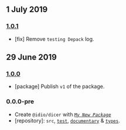 ## 1 July 2019

### [1.0.1](https://github.com/idiocc/dicer/compare/v1.0.0...v1.0.1)

- [fix] Remove `testing Depack` log.

## 29 June 2019

### [1.0.0](https://github.com/idiocc/dicer/compare/v0.0.0-pre...v1.0.0)

- [package] Publish `v1` of the package.

### 0.0.0-pre

- Create `@idio/dicer` with _[`My New Package`](https://mnpjs.org)_
- [repository]: `src`, [`test`](https://contexttesting.com), [`documentary`](https://readme.page) & [`types`](https://typedef.page).
